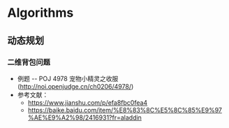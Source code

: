 # Algorithms
## 动态规划
### 二维背包问题
* 例题 -- POJ 4978 宠物小精灵之收服 (http://noi.openjudge.cn/ch0206/4978/)
* 参考文献：
  * https://www.jianshu.com/p/efa8fbc0fea4
  * https://baike.baidu.com/item/%E8%83%8C%E5%8C%85%E9%97%AE%E9%A2%98/2416931?fr=aladdin
